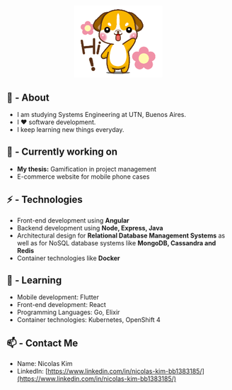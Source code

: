<p align="center">
  <img src="https://github.com/nicokim/nicokim/raw/master/hello_dog.gif" width="200px">
</p>

## 🧐 - About
- I am studying Systems Engineering at UTN, Buenos Aires.
- I ❤️ software development.
- I keep learning new things everyday. 

## 👷 - Currently working on
- **My thesis:** Gamification in project management
- E-commerce website for mobile phone cases

## ⚡ - Technologies
- Front-end development using **Angular**
- Backend development using **Node, Express, Java**
- Architectural design for **Relational Database Management Systems** as well as for NoSQL database systems like **MongoDB, Cassandra and Redis**
- Container technologies like **Docker**


## :book: - Learning
- Mobile development: Flutter
- Front-end development: React
- Programming Languages: Go, Elixir
- Container technologies: Kubernetes, OpenShift 4

## 📫 - Contact Me
- Name: Nicolas Kim
- LinkedIn: [https://www.linkedin.com/in/nicolas-kim-bb1383185/](https://www.linkedin.com/in/nicolas-kim-bb1383185/)
